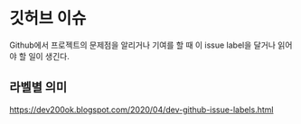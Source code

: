 # 깃허브 이슈

Github에서 프로젝트의 문제점을 알리거나 기여를 할 때 이 issue label을 달거나 읽어야 할 일이 생긴다.

## 라벨별 의미
https://dev200ok.blogspot.com/2020/04/dev-github-issue-labels.html